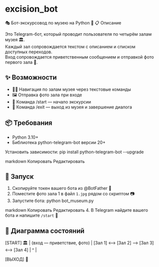 # excision_bot
 🎭 Бот-экскурсовод по музею на Python 🐍
📋 Описание

Это Telegram-бот, который проводит пользователя по четырём залам музея 🏛.  
Каждый зал сопровождается текстом с описанием и списком доступных переходов.  
Вход сопровождается приветственным сообщением и отправкой фото первого зала 📸.

## ✨ Возможности

- 🚶‍♂️ Навигация по залам музея через текстовые команды  
- 🖼️ Отправка фото зала при входе  
- 🚦 Команда /start — начало экскурсии  
- 🛑 Команда /exit — выход из музея и завершение диалога  

## 📦 Требования

- Python 3.10+  
- Библиотека python-telegram-bot версии 20+  

Установить зависимости:
pip install python-telegram-bot --upgrade

markdown
Копировать
Редактировать

## 🚀 Запуск

1. Скопируйте токен вашего бота из @BotFather 🔑  
2. Поместите фото зала 1 в файл `1.jpg` рядом со скриптом 📷  
3. Запустите бота:
python bot_museum.py

markdown
Копировать
Редактировать
4. В Telegram найдите вашего бота и напишите `/start` 💬

## 🔄 Диаграмма состояний

[START] 🏛
|
(вход — приветствие, фото)
|
[Зал 1] <--> [Зал 2] --> [Зал 3] <--> [Зал 4]
| ^ |

[ВЫХОД] 🚪	
